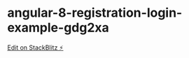 # angular-8-registration-login-example-gdg2xa

[Edit on StackBlitz ⚡️](https://stackblitz.com/edit/angular-8-registration-login-example-gdg2xa)